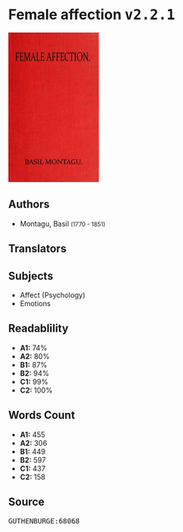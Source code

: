 # Female affection <kbd>v2.2.1</kbd>

![](./cover.medium.jpg "")

## Authors


 - Montagu, Basil <small>(1770 - 1851)</small>

## Translators



## Subjects


 - Affect (Psychology)
 - Emotions

## Readablility


 - **A1:** 74%
 - **A2:** 80%
 - **B1:** 87%
 - **B2:** 94%
 - **C1:** 99%
 - **C2:** 100%

## Words Count


 - **A1:** 455
 - **A2:** 306
 - **B1:** 449
 - **B2:** 597
 - **C1:** 437
 - **C2:** 158

## Source


<kbd>GUTHENBURGE:68068</kbd>
